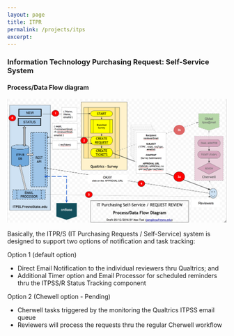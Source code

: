 ```yaml
---
layout: page
title: ITPR
permalink: /projects/itps
excerpt:
---
```


### Information Technology Purchasing Request: Self-Service System

#### Process/Data Flow diagram 

![Technical Diagram](/images/projects/ITPR-SS_Technical.png)

Basically, the ITPR/S (IT Purchasing Requests / Self-Service) system is designed to support two options of notification and task tracking:

Option 1 (default option)

* Direct Email Notification to the individual reviewers thru Qualtrics; and 
* Additional Timer option and Email Processor for scheduled reminders thru the ITPSS/R Status Tracking component

Option 2 (Chewell option - Pending)

* Cherwell tasks triggered by the monitoring the Qualtrics ITPSS email queue
* Reviewers will process the requests thru the regular Cherwell workflow




